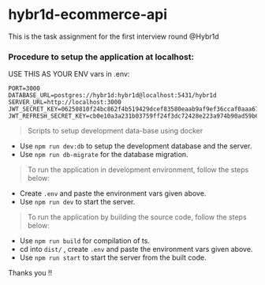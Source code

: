 # hybr1d-ecommerce-api

  This is the task assignment for the first interview round @Hybr1d

### Procedure to setup the application at localhost: 

USE THIS AS YOUR ENV vars in .env: 

```
PORT=3000
DATABASE_URL=postgres://hybr1d:hybr1d@localhost:5431/hybr1d
SERVER_URL=http://localhost:3000
JWT_SECRET_KEY=06250810f24bc862f4b519429dcef83580eaab9af9ef36ccaf0aaa6785fd46b50cd4200db837602097c1ba6c8d591f434bd49cc7c31d0b0df69666f37f788d6b
JWT_REFRESH_SECRET_KEY=cb0e10a3a231b03759ff24f3dc72428e223a974b90ad59b6fc7e3a107800f31da91eca26c84562853c6a4929a075153bcda76302d8053a991611287d476f6084
```

> Scripts to setup development data-base using docker
- Use `npm run dev:db` to setup the development database and the server. 
- Use `npm run db-migrate` for the database migration.

> To run the application in development environment, follow the steps below:
- Create `.env` and paste the environment vars given above. 
- Use `npm run dev` to start the server.


> To run the application by building the source code, follow the steps below: 
- Use `npm run build` for compilation of ts. 
- cd into `dist/` , create `.env` and paste the environment vars given above. 
- Use `npm run start` to start the server from the  built code. 

Thanks you !! 
